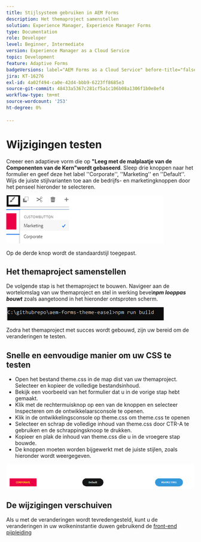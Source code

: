 ```yaml
---
title: Stijlsysteem gebruiken in AEM Forms
description: Het themaproject samenstellen
solution: Experience Manager, Experience Manager Forms
type: Documentation
role: Developer
level: Beginner, Intermediate
version: Experience Manager as a Cloud Service
topic: Development
feature: Adaptive Forms
badgeVersions: label="AEM Forms as a Cloud Service" before-title="false"
jira: KT-16276
exl-id: 4a02f494-ca0e-42d4-bbb9-6223ff8685e3
source-git-commit: 48433a5367c281cf5a1c106b08a1306f1b0e8ef4
workflow-type: tm+mt
source-wordcount: '253'
ht-degree: 0%

---
```


# Wijzigingen testen

Creeer een adaptieve vorm die op **&quot;Leeg met de malplaatje van de Componenten van de Kern&quot;wordt gebaseerd**. Sleep drie knoppen naar het formulier en geef deze het label &#39;&#39;Corporate&#39;&#39;, &#39;&#39;Marketing&#39;&#39; en &#39;&#39;Default&#39;&#39;.
Wijs de juiste stijlvarianten toe aan de bedrijfs- en marketingknoppen door het penseel hieronder te selecteren.

![ stijlen ](assets/marketing-variation.png)

Op de derde knop wordt de standaardstijl toegepast.

## Het themaproject samenstellen

De volgende stap is het themaproject te bouwen. Navigeer aan de wortelomslag van uw themaproject en stel in werking bevel _&#x200B;**npm looppas bouwt**&#x200B;_ zoals aangetoond in het hieronder ontsproten scherm.

![ bouwstijl-thema ](assets/build-theme.png)

Zodra het themaproject met succes wordt gebouwd, zijn uw bereid om de veranderingen te testen.

## Snelle en eenvoudige manier om uw CSS te testen

* Open het bestand theme.css in de map dist van uw themaproject. Selecteer en kopieer de volledige bestandsinhoud.
* Bekijk een voorbeeld van het formulier dat u in de vorige stap hebt gemaakt.
* Klik met de rechtermuisknop op een van de knoppen en selecteer Inspecteren om de ontwikkelaarsconsole te openen.
* Klik in de ontwikkelingsconsole op theme.css om theme.css te openen
* Selecteer en schrap de volledige inhoud van theme.css door CTR-A te gebruiken en de schrappingsknoop te drukken.
* Kopieer en plak de inhoud van theme.css die u in de vroegere stap bouwde.
* De knoppen moeten worden bijgewerkt met de juiste stijlen, zoals hieronder wordt weergegeven.

![ definitief-knopen ](assets/final-state-buttons.png)

## De wijzigingen verschuiven

Als u met de veranderingen wordt tevredengesteld, kunt u de veranderingen in uw wolkeninstantie duwen gebruikend de [ front-end pijpleiding ](https://experienceleague.adobe.com/en/docs/experience-manager-learn/getting-started-wknd-tutorial-develop/enable-frontend-pipeline-devops/create-frontend-pipeline)
